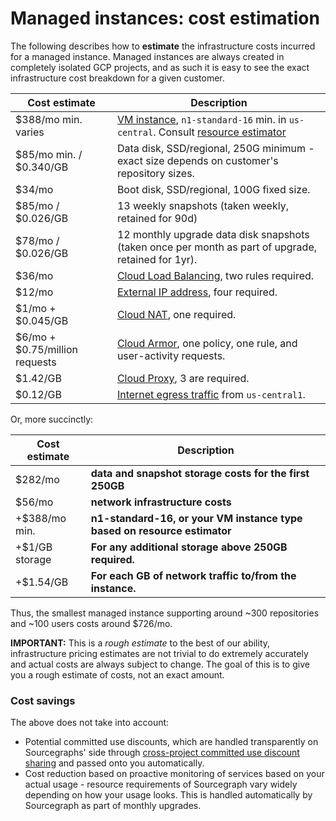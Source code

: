 # Managed instances: cost estimation

The following describes how to **estimate** the infrastructure costs incurred for a managed instance. Managed instances are always created in completely isolated GCP projects, and as such it is easy to see the exact infrastructure cost breakdown for a given customer.

| Cost estimate                  | Description                                                                                                                  |
|--------------------------------|------------------------------------------------------------------------------------------------------------------------------|
| $388/mo min. varies         | [VM instance](https://cloud.google.com/compute/vm-instance-pricing#n1_standard_machine_types), `n1-standard-16` min. in `us-central`. Consult [resource estimator](https://docs.sourcegraph.com/admin/install/resource_estimator) |
| $85/mo min. / $0.340/GB        | Data disk, SSD/regional, 250G minimum - exact size depends on customer's repository sizes.                                   |
| $34/mo                         | Boot disk, SSD/regional, 100G fixed size.                                                                                    |
| $85/mo / $0.026/GB             | 13 weekly snapshots (taken weekly, retained for 90d)                                                                         |       
| $78/mo / $0.026/GB             | 12 monthly upgrade data disk snapshots (taken once per month as part of upgrade, retained for 1yr).                          |
| $36/mo                         | [Cloud Load Balancing](https://cloud.google.com/vpc/network-pricing#lb), two rules required.                                 |
| $12/mo                         | [External IP address](https://cloud.google.com/vpc/network-pricing#ipaddress), four required.                                |
| $1/mo + $0.045/GB              | [Cloud NAT](https://cloud.google.com/vpc/network-pricing#nat-pricing), one required.                                         |
| $6/mo + $0.75/million requests | [Cloud Armor](https://cloud.google.com/vpc/network-pricing#armor-pricing), one policy, one rule, and user-activity requests. |
| $1.42/GB                       | [Cloud Proxy](https://cloud.google.com/vpc/network-pricing#proxy-instance-charge), 3 are required.                           |
| $0.12/GB                       | [Internet egress traffic](https://cloud.google.com/vpc/network-pricing#internet_egress) from `us-central1`.                  |

Or, more succinctly:

| Cost estimate  | Description                                                              |
|----------------|--------------------------------------------------------------------------|
| $282/mo        | **data and snapshot storage costs for the first 250GB**                  |
| $56/mo         | **network infrastructure costs**                                         |
| +$388/mo min.  | **n1-standard-16, or your VM instance type based on resource estimator** |
| +$1/GB storage | **For any additional storage above 250GB required.**                     |
| +$1.54/GB      | **For each GB of network traffic to/from the instance.**                 |

Thus, the smallest managed instance supporting around ~300 repositories and ~100 users costs around $726/mo.

**IMPORTANT:** This is a _rough estimate_ to the best of our ability, infrastructure pricing estimates are not trivial to do extremely accurately and actual costs are always subject to change. The goal of this is to give you a rough estimate of costs, not an exact amount.

### Cost savings

The above does not take into account:

- Potential committed use discounts, which are handled transparently on Sourcegraphs' side through [cross-project committed use discount sharing](https://cloud.google.com/compute/docs/instances/signing-up-committed-use-discounts#sharing_committed_use_discounts_across_projects) and passed onto you automatically.
- Cost reduction based on proactive monitoring of services based on your actual usage - resource requirements of Sourcegraph vary widely depending on how your usage looks. This is handled automatically by Sourcegraph as part of monthly upgrades.
